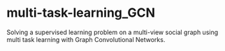 # multi-task-learning_GCN
Solving a supervised learning  problem on a multi-view social graph using multi task learning with Graph Convolutional Networks.
